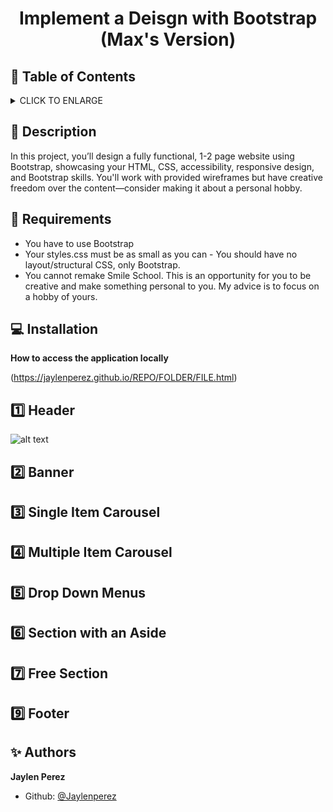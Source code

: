# <p align="center">Implement a Deisgn with Bootstrap (Max's Version)</p>

## :bookmark: Table of Contents
<details>
        <summary>
        CLICK TO ENLARGE
        </summary>
        :memo: <a href="#description">Description</a>
        <br>
        :floppy_disk: <a href="#requirements">Requirements</a>
        <br>
        :computer: <a href="#installation">Installation</a>
        <br>
        :one: <a href="#header">Header</a>
        <br>
        :two: <a href="#banner">Banner</a>
        <br>
        :three: <a href="single-carousel">Single Item Carousel</a>
        <br>
        :four: <a href="multi-carousel">Multiple Item Carousel</a>
        <br>
        :five: <a href="drop-down">Drop Down Menus</a>
        <br>
        :six: <a href="aside">Section with an Aside</a>
        <br>
        :seven: <a href="free">Free Section</a>
        <br>
        :eight: <a href="footer">Footer</a>
        <br>
        :sparkles: <a href="#authors">Authors</a>
</details>

## :memo: <span id="description">Description</span>
In this project, you’ll design a fully functional, 1-2 page website using Bootstrap, showcasing your HTML, CSS, accessibility, responsive design, and Bootstrap skills. You'll work with provided wireframes but have creative freedom over the content—consider making it about a personal hobby.
## :floppy_disk: <span id="requirements">Requirements</span>

* You have to use Bootstrap
* Your styles.css must be as small as you can - You should have no layout/structural CSS, only Bootstrap.
* You cannot remake Smile School. This is an opportunity for you to be creative and make something personal to you. My advice is to focus on a hobby of yours.

## :computer: <span id="installation">Installation</span>
**How to access the application locally**

(https://jaylenperez.github.io/REPO/FOLDER/FILE.html)

## :one: <span id="header">Header</span>
![alt text](http://images/task1-header.png)

## :two: <span id="banner">Banner</span>

## :three: <span id="single-carousel">Single Item Carousel</span>

## :four: <span id="multi-carousel">Multiple Item Carousel</span>

## :five: <span id="drop-down">Drop Down Menus</span>

## :six: <span id="aside">Section with an Aside</span>

## :seven: <span id="free">Free Section</span>

## :nine: <span id="footer">Footer</span>

## :sparkles: <span id="authors">Authors</span>

**Jaylen Perez**
- Github: [@Jaylenperez](https://github.com/Jaylenperez)